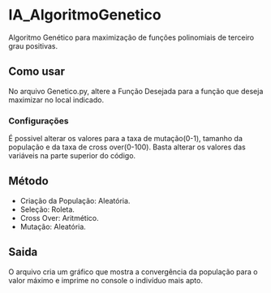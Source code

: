 # IA_AlgoritmoGenetico
Algoritmo Genético para maximização de funções polinomiais de terceiro grau positivas.

## Como usar
No arquivo Genetico.py, altere a Função Desejada para a função que deseja maximizar no local indicado.
### Configurações
É possivel alterar os valores para a taxa de mutação(0-1), tamanho da população e da taxa de cross over(0-100). Basta alterar os valores das variáveis na parte superior do código.
## Método
- Criação da População: Aleatória.
- Seleção: Roleta.
- Cross Over: Aritmético.
- Mutação: Aleatória.
## Saida
O arquivo cria um gráfico que mostra a convergência da população para o valor máximo e imprime no console o indivíduo mais apto.
